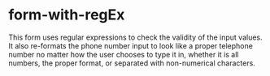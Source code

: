 # form-with-regEx
This form uses regular expressions to check the validity of the input values.  It also re-formats the phone number input to look like a proper telephone number no matter how the user chooses to type it in, whether it is all numbers, the proper format, or separated with non-numerical characters.
